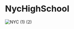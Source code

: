 # NycHighSchool

![NYC (1) (2)](https://github.com/vsnappy1/NycHighSchool/assets/42217840/99ef41ff-6348-42e0-a987-83a6c8b40412)




